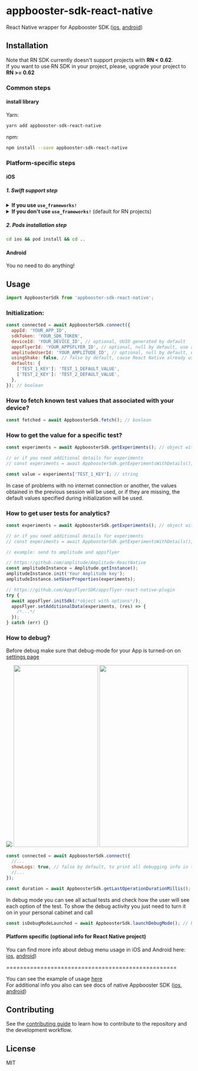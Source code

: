 # appbooster-sdk-react-native

React Native wrapper for Appbooster SDK ([ios](https://github.com/appbooster/appbooster-sdk-ios), [android](https://github.com/appbooster/appbooster-sdk-android))

## Installation

Note that RN SDK currently doesn't support projects with **RN < 0.62**.  
If you want to use RN SDK in your project, please, upgrade your project to **RN >= 0.62**

### Common steps

#### install library

Yarn:

```sh
yarn add appbooster-sdk-react-native
```

npm:

```sh
npm install --save appbooster-sdk-react-native
```

### Platform-specific steps

#### iOS

##### 1. Swift support step

<details>
<summary><b>If you use <code>use_frameworks!</code></b></summary>
<br>
Add next lines of code in <code>Podfile</code>:

```rb
use_frameworks! # You already use it in your project!

# add next lines of code:

pre_install do |installer|
  installer.pod_targets.each do |pod|
    if pod.name.eql?('appbooster-sdk-react-native')
      def pod.build_type; # Uncomment one line depending on your CocoaPods version
        Pod::BuildType.static_library # Pods version >= 1.9 (uncommented by default)
        # Pod::Target::BuildType.static_library # Pods version < 1.9
      end
    end
  end
end
```

</details>

<details>
<summary><b>If you don't use <code>use_frameworks!</code></b> (default for RN projects)</summary>
<br>
If you <b>have no Swift integration</b> in your project follow next steps:
<br><br>

1. In XCode, in the project navigator, right click your `[your project's name]` folder, choose ➜ `Add Files to [your project's name]`

![Create Swift File](https://i.imgur.com/00K5UZ1.png)

2. Select `Swift File` ➜ `Next`

![Create Swift File](https://i.imgur.com/Mdc9MLk.png)

3. Specify name for example `Dummy.swift` ➜ `Create`

![Create Swift File](https://i.imgur.com/2HSk7Jp.png)

4. Now a pop up is shown select `Create Bridging Header`

![Create Swift File](https://i.imgur.com/f2zA0n9.png)

</details>

##### 2. Pods installation step

```bash
cd ios && pod install && cd ..
```

#### Android

You no need to do anything!

## Usage

```js
import AppboosterSdk from 'appbooster-sdk-react-native';
```

### Initialization:

```js
const connected = await AppboosterSdk.connect({
  appId: 'YOUR_APP_ID',
  sdkToken: 'YOUR_SDK_TOKEN',
  deviceId: 'YOUR_DEVICE_ID', // optional, UUID generated by default
  appsFlyerId: 'YOUR_APPSFLYER_ID', // optional, null by default, use appsFlyer.getAppsFlyerUID if AppsFlyer integration is needed
  amplitudeUserId: 'YOUR_AMPLITUDE_ID', // optional, null by default, use id that you set with `amplitudeInstance.setUserId` method if Amplitude integration is needed
  usingShake: false, // false by default, cause React Native already uses shake motion in debug mode for own purposes (show React Native debug window after shaking your device)
  defaults: {
    ['TEST_1_KEY']: 'TEST_1_DEFAULT_VALUE',
    ['TEST_2_KEY']: 'TEST_2_DEFAULT_VALUE',
  },
}); // boolean
```

### How to fetch known test values that associated with your device?

```js
const fetched = await AppboosterSdk.fetch(); // boolean
```

### How to get the value for a specific test?

```js
const experiments = await AppboosterSdk.getExperiments(); // object with experiments

// or if you need additional details for experiments
// const experiments = await AppboosterSdk.getExperimentsWithDetails(); // object with experiments

const value = experiments['TEST_1_KEY']; // string
```

In case of problems with no internet connection or another, the values obtained in the previous session will be used, or if they are missing, the default values specified during initialization will be used.

### How to get user tests for analytics?

```js
const experiments = await AppboosterSdk.getExperiments(); // object with experiments

// or if you need additional details for experiments
// const experiments = await AppboosterSdk.getExperimentsWithDetails(); // object with experiments

// example: send to amplitude and appsflyer

// https://github.com/amplitude/Amplitude-ReactNative
const amplitudeInstance = Amplitude.getInstance();
amplitudeInstance.init('Your Amplitude key');
amplitudeInstance.setUserProperties(experiments);

// https://github.com/AppsFlyerSDK/appsflyer-react-native-plugin
try {
  await appsFlyer.initSdk(/*object with options*/);
  appsFlyer.setAdditionalData(experiments, (res) => {
    /*...*/
  });
} catch (err) {}
```

### How to debug?

Before debug make sure that debug-mode for your App is turned-on on [settings page](https://platform.appbooster.com/ab/settings)

![](https://imgproxy.appbooster.com/9ACImnEbmsO822dynjTjcC_B8aXzbbpPQsOgop2PlBs//aHR0cHM6Ly9hcHBib29zdGVyLWNsb3VkLnMzLmV1LWNlbnRyYWwtMS5hbWF6b25hd3MuY29tLzk0N2M5NzdmLTAwY2EtNDA1Yi04OGQ4LTAzOTM4ZjY4OTAzYi5wbmc.png)
<img src="https://imgproxy.appbooster.com/DTJe8gCCUt-FBdGoEvwIp7TFYQ1JfwCZZPiFrR4tkic//aHR0cHM6Ly9hcHBib29zdGVyLWNsb3VkLnMzLmV1LWNlbnRyYWwtMS5hbWF6b25hd3MuY29tLzNkM2IyMDkyLWNiOGYtNDhhNi05MjgwLTMxMWRhNDZmZmJiMy5wbmc.png" width="229" height="494" />
<img src="https://imgproxy.appbooster.com/vK0c6Ia7iBueCiczg27J7AVhnEIW0dDULdgHlWPg0Po//aHR0cHM6Ly9hcHBib29zdGVyLWNsb3VkLnMzLmV1LWNlbnRyYWwtMS5hbWF6b25hd3MuY29tL2Y3NTZkODdmLTc4YTAtNGE1ZS04YjhjLTAwNTBhMWVjNThkZC5wbmc.png" width="241" height="494" />

```js
const connected = await AppboosterSdk.connect({
  //...
  showLogs: true, // false by default, to print all debugging info in the console (note that currently you can see logs in XCode or Android Studio but not in JS console)
  //...
});

const duration = await AppboosterSdk.getLastOperationDurationMillis(); // number (the duration of the last operation in milliseconds)
```

In debug mode you can see all actual tests and check how the user will see each option of the test. To show the debug activity you just need to turn it on in your personal cabinet and call

```js
const isDebugModeLaunched = await AppboosterSdk.launchDebugMode(); // boolean
```

#### Platform specific (optional info for React Native project)

You can find more info about debug menu usage in iOS and Android here: [ios](https://github.com/appbooster/appbooster-sdk-ios#how-to-debug), [android](https://github.com/appbooster/appbooster-sdk-android#how-to-debug))

==================================================

You can see the example of usage [here](example)  
For additional info you also can see docs of native Appbooster SDK ([ios](https://github.com/appbooster/appbooster-sdk-ios), [android](https://github.com/appbooster/appbooster-sdk-android))

## Contributing

See the [contributing guide](CONTRIBUTING.md) to learn how to contribute to the repository and the development workflow.

## License

MIT
